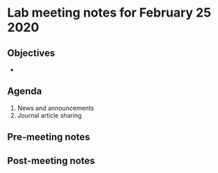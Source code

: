 # Lab meeting notes for February 25 2020

## Objectives
- 

## Agenda
1. News and announcements
2. Journal article sharing

## Pre-meeting notes


## Post-meeting notes